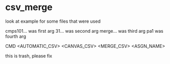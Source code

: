 # csv_merge
look at example for some files that were used

cmps101... was first arg
31... was second arg
merge... was third arg
pa1 was fourth arg

CMD <AUTOMATIC_CSV> <CANVAS_CSV> <MERGE_CSV> <ASGN_NAME>

this is trash, please fix
